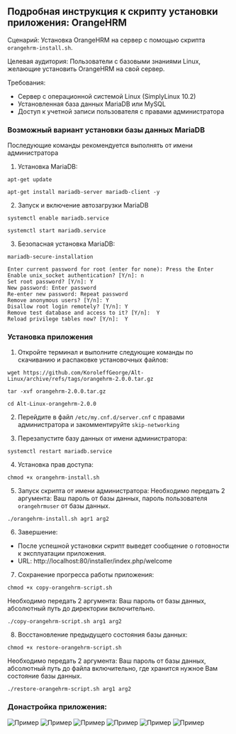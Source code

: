 ## Подробная инструкция к скрипту установки приложения: OrangeHRM
Сценарий: Установка OrangeHRM на сервер с помощью скрипта `orangehrm-install.sh`.

Целевая аудитория: Пользователи с базовыми знаниями Linux, желающие установить OrangeHRM на свой сервер.

Требования:

* Сервер с операционной системой Linux (SimplyLinux 10.2)
* Установленная база данных MariaDB или MySQL
* Доступ к учетной записи пользователя с правами администратора

### Возможный вариант установки базы данных MariaDB
Последующие команды рекомендуется выполнять от имени администратора

1. Установка MariaDB:
```
apt-get update
```
```
apt-get install mariadb-server mariadb-client -y
```

2. Запуск и включение автозагрузки MariaDB
```
systemctl enable mariadb.service
```
```
systemctl start mariadb.service
```

3. Безопасная установка MariaDB:
```
mariadb-secure-installation
```

```
Enter current password for root (enter for none): Press the Enter
Enable unix_socket authentication? [Y/n]: n
Set root password? [Y/n]: Y
New password: Enter password
Re-enter new password: Repeat password
Remove anonymous users? [Y/n]: Y
Disallow root login remotely? [Y/n]: Y
Remove test database and access to it? [Y/n]:  Y
Reload privilege tables now? [Y/n]:  Y
```

### Установка приложения

1. Откройте терминал и выполните следующие команды по скачиванию и распаковке установочных файлов:
```
wget https://github.com/KoroleffGeorge/Alt-Linux/archive/refs/tags/orangehrm-2.0.0.tar.gz
```
```
tar -xvf orangehrm-2.0.0.tar.gz
```
```
cd Alt-Linux-orangehrm-2.0.0
```

2. Перейдите в файл `/etc/my.cnf.d/server.cnf` с правами администратора и закомментируйте `skip-networking`

3. Перезапустите базу данных от имени администратора:
```
systemctl restart mariadb.service
```

4. Установка прав доступа:
```
chmod +x orangehrm-install.sh
```

5. Запуск скрипта от имени администратора:
Необходимо передать 2 аргумента: Ваш пароль от базы данных, пароль пользователя `orangehrmuser` от базы данных.
```
./orangehrm-install.sh agr1 arg2
```

6. Завершение:
* После успешной установки скрипт выведет сообщение о готовности к эксплуатации приложения.
* URL: http://localhost:80/installer/index.php/welcome

7. Сохранение прогресса работы приложения:
```
chmod +x copy-orangehrm-script.sh
```
Необходимо передать 2 аргумента: Ваш пароль от базы данных, абсолютный путь до директории включительно.
```
./copy-orangehrm-script.sh arg1 arg2
```

8. Восстановление предыдущего состояния базы данных:
```
chmod +x restore-orangehrm-script.sh
```
Необходимо передать 2 аргумента: Ваш пароль от базы данных, абсолютный путь до файла включительно, где хранится нужное Вам состояние базы данных.
```
./restore-orangehrm-script.sh arg1 arg2
```

### Донастройка приложения:
![Пример](/screenshots/orangehrm1.jpg)
![Пример](/screenshots/orangehrm2.jpg)
![Пример](/screenshots/orangehrm3.jpg)
![Пример](/screenshots/orangehrm4.jpg)
![Пример](/screenshots/orangehrm5.jpg)
![Пример](/screenshots/orangehrm6.jpg)
